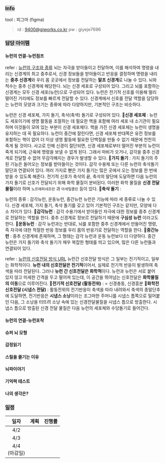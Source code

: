 
### <span style="background:lightgray">Info</span>
tool : 피그마 (figma)
> id : 9400@giworks.co.kr
> pw : giyeje7696

### <span style="background:lightgray">담당 아이템</span>

#### 뉴런의 연결-뉴런점프

refer : [뉴런의 구조와 종류](https://blog.naver.com/moeblog/220446698924)
뇌는 자극을 받아들이고 전달하며, 이를 해석하여 명령을 내리는 신경계의 최고 중추로서, 신경 정보들을 받아들이고 반응을 결정하며 명령을 내리는 **중추 신경계**와 우리 몸 곳곳에서 정보를 전달하는 **말초 신경계**로 나눌 수 있다.
뇌와 척수는 중추 신경계에 해당한다. 뇌는 신경 세포로 구성되어 있다. 그리고 뇌를 포함하는 신경계는 모두 신경 세포(뉴런)으로 구성되어 있다.
뉴런은 전기적 신호를 이용해 멀리 떨어진 거리에도 정보를 빠르게 전달할 수 있다. 신경계에서 신호를 전달 역할을 담당하는 뉴런의 모양과 크기는 종류에 따라 다양하지만, 기본적인 구조는 비슷하다.

뉴런은 신경 세포체, 가지 돌기, 축삭(축색) 돌기로 구성되어 있다. 
🔹**신경 세포체** : 
	뉴런도 세포이기에 생명 활동을 조절하는 데 필요한 핵을 포함해 여러 세포 내 소기관이 필요하며 이것들이 모여 있는 부분이 신경 세포체다. 핵을 가진 신경 세포체는 뉴런이 생명을 유지하는 데 꼭 필요하다. 뉴런이 중간에 잘린다면, 신경 세포체 반대쪽은 유전 정보를 포함하는 핵이 없어 더 이상 생명 활동에 필요한 단백질을 만들 수 없기 때문에 천천히 죽게 될 것이다.
	사고로 인해 신경이 절단되면, 신경 세포체로부터 떨어진 부분의 뉴런이 죽게 되기에, 근육에 명령을 보낼 수 없게 된다. 그래서 마비가 오거나, 감각을 중추 신경계로 전달할 수 없어 무감각해지는 경우가 발생할 수 있다.
🔹**가지 돌기** :
	가지 돌기의 주된 기능은 들어오는 정보를 받아들이는 것이다. 감각 수용체 또는 다른 뉴런의 축삭돌기 말단과 연결되어 있다. 여러 가지로 뻗은 가지 돌기는 많은 곳에서 오는 정보를 한 번에 받을 수 있도록 해준다.
	전기적 신호가 축삭의 끝, 축삭의 말단에 도달하면 다음 뉴런의 가지 돌기로 신호가 전달되기 위해 화학 물질이 분비된다. 이러한 화학 물질을 **신경 전달 물질**이라 하며 `노르에피네프란` 과 `아세틸콜린` 등이 있다.
🔹**축삭 돌기** :
	

뉴런의 종류 : 감각뉴런, 운동뉴런, 중간뉴런
뉴런은 기능에 따라 세 종류로 나눌 수 있다. 신경 세포체, 가지 돌기, 축삭 돌기를 갖고 있어 기본적인 구조는 같지만, 모양에 다소 차이가 있다.
🔹**감각뉴런** :
	감각 수용기에서 받아들인 자극에 대한 정보를 중추 신경계로 전달하는 역할을 한다. 중추 신경계로 정보르 전달하기 때문에 **구심성 뉴런** 이라고도 한다.
🔹**운동뉴런** :
	감각 뉴런과는 반대로, 뇌를 포함한 중추 신경계에서 만들어진 명령, 즉 자극에 대한 적절한 반응 정보를 우리 몸의 반응기로 전달하는 역할을 한다.
🔹**중간뉴런** :
	중추 신경계에 존재하며, 그 형태는 감각 뉴런과 운동 뉴런보다 더 다양하다. 중간 뉴런은 가지 돌기와 축삭 돌기가 매우 복잡한 형태를 띄고 있으며, 많은 다른 뉴런들과 연결되어 있다.

refer : [뉴런의 신호전달 방식 URL](https://blog.naver.com/koomh09/90114251267)
뉴런간 신호전달 방식은 그 일부는 전기적이고, 일부는 화학적이다.
**뉴런 내의 신호전달은 전기적**이어서, 실제로 전기적 반응이 발생하여 축색을 따라 전달된다. 그러나 **뉴런 간 신호전달은 화학적**이다.
뉴런과 뉴런은 서로 붙어 있지 않고 미세한 간격을 두고 떨어져 있는데, 이 공간을 뛰어넘는 신호전달은 **화학물질의 이동**으로 이루어진다.
🔹**전기적 신호전달 (활동전위)** :
	= 신경충동, 신경흥분
🔹**화학전 신호전달 (시냅스 전달)** :
	활동전위의 전기반응이 축색을 따라 내려와서 축색의 종말단추에 도달하면, 전기반응은 **시냅스 소낭**이라는 조그마한 주머니를 시냅스 틈쪽으로 밀어붙인 다음, 그 소낭을 터뜨려 소낭 속에 있는 신경전달물질을 시냅스 틈으로 방출한다. 시냅스 틈으로 방출된 신경 전달 물질은 다음 뉴런의 세포체와 수당돌기로 들어간다.
#### 뉴런의 연결-뉴런포착


#### 슈퍼 뇌 모형


#### 감정읽기


#### 스릴을 즐기는 이유


#### 뇌파이야기


#### 기억력 테스트


#### 나의 생각은?


### <span style="background:lightgray">일정</span>

|      일자       | 계획  | 진행률 |
| :-----------: | :-- | :-: |
|      4/2      |     |     |
|      4/3      |     |     |
| 4/4 <br>(마감일) |     |     |
